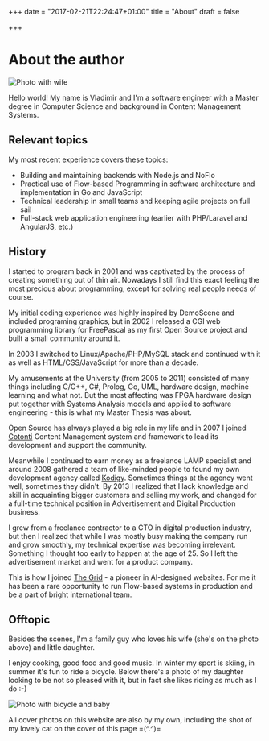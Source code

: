 +++
date = "2017-02-21T22:24:47+01:00"
title = "About"
draft = false

+++

# About the author

![Photo with wife](/img/photo_together.jpg)

Hello world! My name is Vladimir and I'm a software engineer with a Master degree in Computer Science and background in Content Management Systems.

## Relevant topics

My most recent experience covers these topics:

 - Building and maintaining backends with Node.js and NoFlo
 - Practical use of Flow-based Programming in software architecture and implementation in Go and JavaScript
 - Technical leadership in small teams and keeping agile projects on full sail
 - Full-stack web application engineering (earlier with PHP/Laravel and AngularJS, etc.)

## History

I started to program back in 2001 and was captivated by the process of creating something out of thin air. Nowadays I still find this exact feeling the most precious about programming, except for solving real people needs of course.

My initial coding experience was highly inspired by DemoScene and included programing graphics, but in 2002 I released a CGI web programming library for FreePascal as my first Open Source project and built a small community around it.

In 2003 I switched to Linux/Apache/PHP/MySQL stack and continued with it as well as HTML/CSS/JavaScript for more than a decade.

My amusements at the University (from 2005 to 2011) consisted of many things including C/C++, C#, Prolog, Go, UML, hardware design, machine learning and what not. But the most affecting was FPGA hardware design put together with Systems Analysis models and applied to software engineering - this is what my Master Thesis was about.

Open Source has always played a big role in my life and in 2007 I joined [Cotonti](https://www.cotonti.com/) Content Management system and framework to lead its development and support the community.

Meanwhile I continued to earn money as a freelance LAMP specialist and around 2008 gathered a team of like-minded people to found my own development agency called [Kodigy](http://kodigy.com/). Sometimes things at the agency went well, sometimes they didn't. By 2013 I realized that I lack knowledge and skill in acquainting bigger customers and selling my work, and changed for a full-time technical position in Advertisement and Digital Production business.

I grew from a freelance contractor to a CTO in digital production industry, but then I realized that while I was mostly busy making the company run and grow smoothly, my technical expertise was becoming irrelevant. Something I thought too early to happen at the age of 25. So I left the advertisement market and went for a product company.

This is how I joined [The Grid](https://thegrid.io) - a pioneer in AI-designed websites. For me it has been a rare opportunity to run Flow-based systems in production and be a part of bright international team.

## Offtopic

Besides the scenes, I'm a family guy who loves his wife (she's on the photo above) and little daughter.

I enjoy cooking, good food and good music. In winter my sport is skiing, in summer it's fun to ride a bicycle. Below there's a photo of my daughter looking to be not so pleased with it, but in fact she likes riding as much as I do :-)

![Photo with bicycle and baby](/img/photo_onbike.jpg)

All cover photos on this website are also by my own, including the shot of my lovely cat on the cover of this page =(^.^)=
